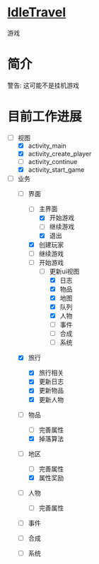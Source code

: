 # [IdleTravel](https://github.com/Uwwal/IdleTravel)

游戏

# 简介

警告: 这可能不是挂机游戏

# 目前工作进展

- [ ] 视图
  - [x] activity_main
  - [x] activity_create_player
  - [ ] activity_continue
  - [x] activity_start_game
- [ ] 业务
  - [ ] 界面
    - [ ] 主界面
      - [x] 开始游戏
      - [ ] 继续游戏
      - [x] 退出
    - [x] 创建玩家
    - [ ] 继续游戏
    - [ ] 开始游戏
      - [ ] 更新ui视图
        - [x] 日志
        - [x] 物品
        - [x] 地图
        - [x] 队列
        - [x] 人物
        - [ ] 事件
        - [ ] 合成
        - [ ] 系统
  - [x] 旅行
    - [x] 旅行相关
    - [x] 更新日志
    - [x] 更新物品
    - [x] 更新人物
  - [ ] 物品
    - [ ] 完善属性
    - [x] 掉落算法
  - [ ] 地区
    - [ ] 完善属性
    - [x] 属性奖励
  - [ ] 人物
    - [ ] 完善属性
  - [ ] 事件
  - [ ] 合成
  - [ ] 系统

